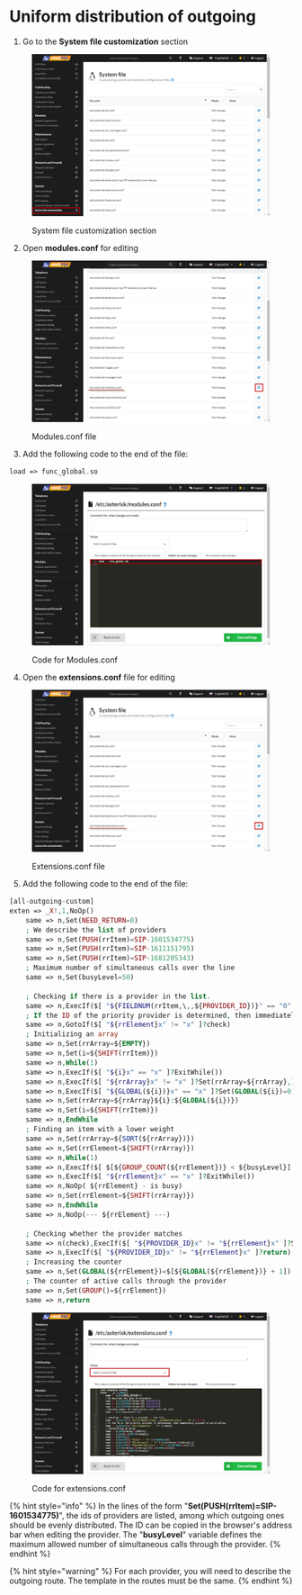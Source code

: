 # Uniform distribution of outgoing

1. Go to the **System file customization** section

<figure><img src="../../../.gitbook/assets/SystemFileCustomization.png" alt=""><figcaption><p>System file customization section</p></figcaption></figure>

2. Open **modules.conf** for editing

<figure><img src="../../../.gitbook/assets/modulesConf (1).png" alt=""><figcaption><p>Modules.conf file </p></figcaption></figure>

3. Add the following code to the end of the file:

```php
load => func_global.so
```

<figure><img src="../../../.gitbook/assets/CodeForModulesConf.png" alt=""><figcaption><p>Code for Modules.conf</p></figcaption></figure>

4. Open the **extensions.conf** file for editing

<figure><img src="../../../.gitbook/assets/EditExtensions.conf.png" alt=""><figcaption><p>Extensions.conf file</p></figcaption></figure>

5. Add the following code to the end of the file:

```php
[all-outgoing-custom]
exten => _X!,1,NoOp()
    same => n,Set(NEED_RETURN=0)
    ; We describe the list of providers
    same => n,Set(PUSH(rrItem)=SIP-1601534775)
    same => n,Set(PUSH(rrItem)=SIP-1611151795)    
    same => n,Set(PUSH(rrItem)=SIP-1681205343)
    ; Maximum number of simultaneous calls over the line
    same => n,Set(busyLevel=50)
    
    ; Checking if there is a provider in the list.
    same => n,ExecIf($[ "${FIELDNUM(rrItem,\,,${PROVIDER_ID})}" == "0" ]?return)
    ; If the ID of the priority provider is determined, then immediately proceed to verification.
    same => n,GotoIf($[ "${rrElement}x" != "x" ]?check)
    ; Initializing an array
    same => n,Set(rrArray=${EMPTY})
    same => n,Set(i=${SHIFT(rrItem)})
    same => n,While(1)
    same => n,ExecIf($[ "${i}x" == "x" ]?ExitWhile())
    same => n,ExecIf($[ "${rrArray}x" != "x" ]?Set(rrArray=${rrArray},))
    same => n,ExecIf($[ "${GLOBAL(${i})}x" == "x" ]?Set(GLOBAL(${i})=0))
    same => n,Set(rrArray=${rrArray}${i}:${GLOBAL(${i})})
    same => n,Set(i=${SHIFT(rrItem)})
    same => n,EndWhile
    ; Finding an item with a lower weight
    same => n,Set(rrArray=${SORT(${rrArray})})
    same => n,Set(rrElement=${SHIFT(rrArray)})
    same => n,While(1)
    same => n,ExecIf($[ $[${GROUP_COUNT(${rrElement})} < ${busyLevel}] ]?ExitWhile())
    same => n,ExecIf($[ "${rrElement}x" == "x" ]?ExitWhile())
    same => n,NoOp( ${rrElement} - is busy)
    same => n,Set(rrElement=${SHIFT(rrArray)})
    same => n,EndWhile
    same => n,NoOp(--- ${rrElement} ---)
    
    ; Checking whether the provider matches
    same => n(check),ExecIf($[ "${PROVIDER_ID}x" != "${rrElement}x" ]?Set(NEED_RETURN=1))
    same => n,ExecIf($[ "${PROVIDER_ID}x" != "${rrElement}x" ]?return)
    ; Increasing the counter
    same => n,Set(GLOBAL(${rrElement})=$[${GLOBAL(${rrElement})} + 1])
    ; The counter of active calls through the provider
    same => n,Set(GROUP()=${rrElement})
    same => n,return
```

<figure><img src="../../../.gitbook/assets/CodeForExtensionsConf.png" alt=""><figcaption><p>Code for extensions.conf</p></figcaption></figure>

{% hint style="info" %}
In the lines of the form "**Set(PUSH(rrItem)=SIP-1601534775)**", the ids of providers are listed, among which outgoing ones should be evenly distributed. The ID can be copied in the browser's address bar when editing the provider. The "**busyLevel**" variable defines the maximum allowed number of simultaneous calls through the provider.
{% endhint %}

{% hint style="warning" %}
For each provider, you will need to describe the outgoing route. The template in the routes must be the same.
{% endhint %}
